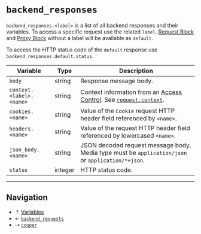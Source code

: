 # `backend_responses`

`backend_responses.<label>` is a list of all backend responses and their variables.
To access a specific request use the related `label`. [Request Block](../blocks/request.md)
and [Proxy Block](../blocks/proxy.md) without a label will be available as `default`.

To access the HTTP status code of the `default` response use `backend_responses.default.status`.

| Variable                 | Type    | Description |
| ------------------------ | ------- | ----------- |
| `body`                   | string  | Response message body. |
| `context.<label>.<name>` | string  | Context information from an [Access Control](../access-control.md). See [`request.context`](request.md#requestcontext). |
| `cookies.<name>`         | string  | Value of the `Cookie` request HTTP header field referenced by `<name>`. |
| `headers.<name>`         | string  | Value of the request HTTP header field referenced by lowercased `<name>`. |
| `json_body.<name>`       | string  | JSON decoded request message body. Media type must be `application/json` or `application/*+json`. |
| `status`                 | integer | HTTP status code. |

-----

## Navigation

* &#8673; [Variables](../variables.md)
* &#8672; [`backend_requests`](backend-requests.md)
* &#8674; [`couper`](couper.md)
